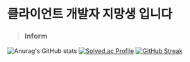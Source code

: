 # 클라이언트 개발자 지망생 입니다

> ### Inform
![Anurag's GitHub stats](https://github-readme-stats.vercel.app/api?username=dkdkdsa&show_icons=true&theme=radical&locale=kr)
[![Solved.ac Profile](http://mazassumnida.wtf/api/v2/generate_badge?boj=bos94330)](https://solved.ac/bos94330/)
[![GitHub Streak](https://github-readme-streak-stats.herokuapp.com?user=dkdkdsa&locale=ko)](https://git.io/streak-stats)
